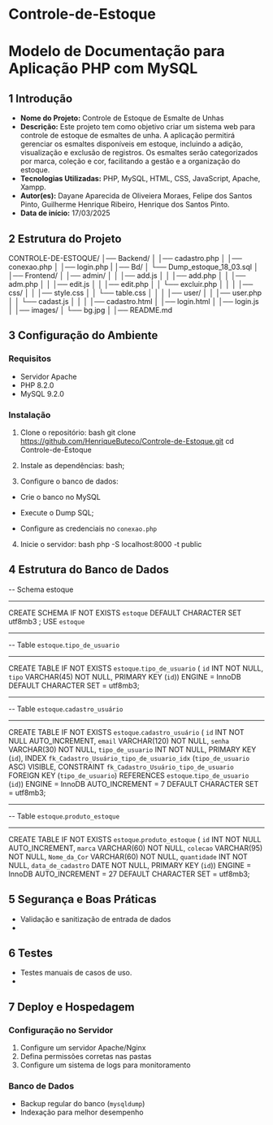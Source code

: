# Controle-de-Estoque

# Modelo de Documentação para Aplicação PHP com MySQL
## 1 Introdução 
- **Nome do Projeto:** Controle de Estoque de Esmalte de Unhas 
- **Descrição:** Este projeto tem como objetivo criar um sistema web para controle de estoque de esmaltes de unha. A aplicação permitirá gerenciar os esmaltes disponíveis em estoque, incluindo a adição, visualização e exclusão de registros. Os esmaltes serão categorizados por marca, coleção e cor, facilitando a gestão e a organização do estoque.  
- **Tecnologias Utilizadas:** PHP, MySQL, HTML, CSS, JavaScript, Apache, Xampp.
- **Autor(es):** Dayane Aparecida de Oliveiera Moraes,
                 Felipe dos Santos Pinto,
                 Guilherme Henrique Ribeiro,
                 Henrique dos Santos Pinto.
- **Data de início:** 17/03/2025 
## 2 Estrutura do Projeto 
CONTROLE-DE-ESTOQUE/
│── Backend/
│   │── cadastro.php
│   │── conexao.php
│   │── login.php
|
│── Bd/
│    └── Dump_estoque_18_03.sql
│
│── Frontend/
│   │── admin/
│   │   │── add.js
│   │   │── add.php
│   │   │── adm.php
│   │   │── edit.js
│   │   │── edit.php
│   │   └── excluir.php
│   │
│   │── css/
│   │   │── style.css
│   │   └── table.css
│   │
│   │── user/
│   │   │── user.php
│   │   └── cadast.js
│   │
│   │── cadastro.html
│   │── login.html
│   │── login.js
│
│── images/
│   └── bg.jpg
│
│── README.md

## 3 Configuração do Ambiente 
### **Requisitos** 
- Servidor Apache 
- PHP 8.2.0 
- MySQL  9.2.0
### **Instalação** 
1. Clone o repositório: 
 bash
 git clone https://github.com/HenriqueButeco/Controle-de-Estoque.git
 cd Controle-de-Estoque
 
2. Instale as dependências: 
 bash;
 
3. Configure o banco de dados: 
 - Crie o banco no MySQL 
 - Execute o Dump SQL;
 
 - Configure as credenciais no `conexao.php` 
4. Inicie o servidor: 
bash
 php -S localhost:8000 -t public
## 4 Estrutura do Banco de Dados 
-- Schema estoque
-- -----------------------------------------------------
CREATE SCHEMA IF NOT EXISTS `estoque` DEFAULT CHARACTER SET utf8mb3 ;
USE `estoque` 
-- -----------------------------------------------------
-- Table `estoque`.`tipo_de_usuario`
-- -----------------------------------------------------
CREATE TABLE IF NOT EXISTS `estoque`.`tipo_de_usuario` (
  `id` INT NOT NULL,
  `tipo` VARCHAR(45) NOT NULL,
  PRIMARY KEY (`id`))
ENGINE = InnoDB
DEFAULT CHARACTER SET = utf8mb3;
-- -----------------------------------------------------
-- Table `estoque`.`cadastro_usuário`
-- -----------------------------------------------------
CREATE TABLE IF NOT EXISTS `estoque`.`cadastro_usuário` (
  `id` INT NOT NULL AUTO_INCREMENT,
  `email` VARCHAR(120) NOT NULL,
  `senha` VARCHAR(30) NOT NULL,
  `tipo_de_usuario` INT NOT NULL,
  PRIMARY KEY (`id`),
  INDEX `fk_Cadastro_Usuário_tipo_de_usuario_idx` (`tipo_de_usuario` ASC) VISIBLE,
  CONSTRAINT `fk_Cadastro_Usuário_tipo_de_usuario`
    FOREIGN KEY (`tipo_de_usuario`)
    REFERENCES `estoque`.`tipo_de_usuario` (`id`))
ENGINE = InnoDB
AUTO_INCREMENT = 7
DEFAULT CHARACTER SET = utf8mb3;
-- -----------------------------------------------------
-- Table `estoque`.`produto_estoque`
-- -----------------------------------------------------
CREATE TABLE IF NOT EXISTS `estoque`.`produto_estoque` (
  `id` INT NOT NULL AUTO_INCREMENT,
  `marca` VARCHAR(60) NOT NULL,
  `colecao` VARCHAR(95) NOT NULL,
  `Nome_da_Cor` VARCHAR(60) NOT NULL,
  `quantidade` INT NOT NULL,
  `data_de_cadastro` DATE NOT NULL,
  PRIMARY KEY (`id`))
ENGINE = InnoDB
AUTO_INCREMENT = 27
DEFAULT CHARACTER SET = utf8mb3;

## 5 Segurança e Boas Práticas 
- Validação e sanitização de entrada de dados
- 
## 6 Testes 
- Testes manuais de casos de uso.
- 
## 7 Deploy e Hospedagem 
### **Configuração no Servidor** 
1. Configure um servidor Apache/Nginx 
2. Defina permissões corretas nas pastas 
3. Configure um sistema de logs para monitoramento 
### **Banco de Dados** 
- Backup regular do banco (`mysqldump`) 
- Indexação para melhor desempenho 

